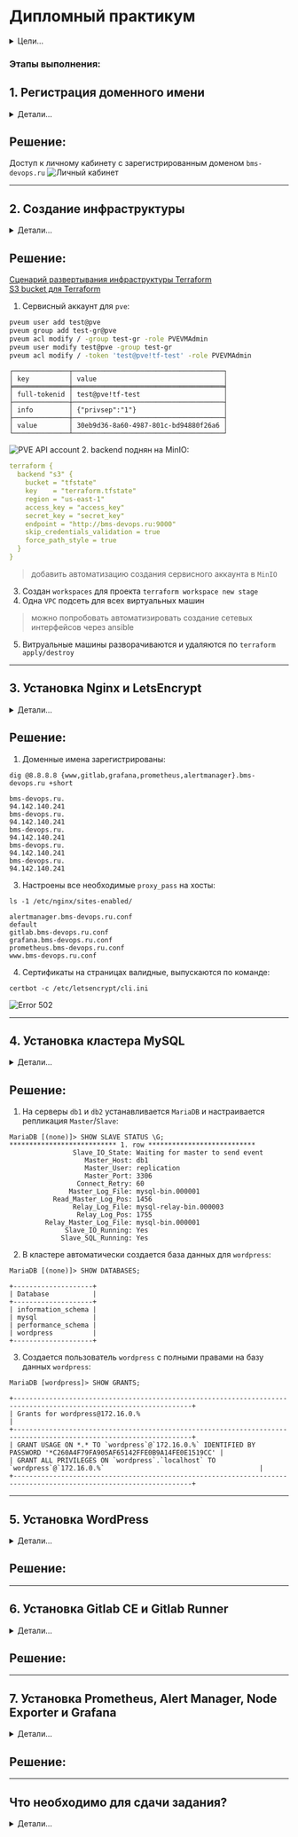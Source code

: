 # Дипломный практикум

<details>
<summary>Цели...</summary>

- [x] 1. *Зарегистрировать доменное имя (любое на ваш выбор в любой доменной зоне).*
- [x] 2. *Подготовить инфраструктуру с помощью Terraform на базе облачного провайдера YandexCloud.*
- [x] 3. *Настроить внешний Reverse Proxy на основе Nginx и LetsEncrypt.*
- [x] 4. *Настроить кластер MySQL.*
- [ ] 5. *Установить WordPress.*
- [ ] 6. *Развернуть Gitlab CE и Gitlab Runner.*
- [ ] 7. *Настроить CI/CD для автоматического развёртывания приложения.*
- [ ] 8. *Настроить мониторинг инфраструктуры с помощью стека: Prometheus, Alert Manager и Grafana.*
</details>

### Этапы выполнения:

## 1. Регистрация доменного имени

<details>
<summary>Детали...</summary>

*Подойдет любое доменное имя на ваш выбор в любой доменной зоне.*
*ПРИМЕЧАНИЕ: Далее в качестве примера используется домен you.domain замените его вашим доменом.*

**Рекомендуемые регистраторы:**

- *nic.ru*
- *reg.ru*

**Цель:**

- [x] 1. *Получить возможность выписывать TLS сертификаты для веб-сервера.*


**Ожидаемые результаты:**

- [x] 1. *У вас есть доступ к личному кабинету на сайте регистратора.*
- [x] 2. *Вы зарезистрировали домен и можете им управлять (редактировать dns записи в рамках этого домена).*
---
</details>

## Решение:

Доступ к личному кабинету с зарегистрированным доменом `bms-devops.ru`
![Личный кабинет](img/lk_reg_ru.png)

---










## 2. Создание инфраструктуры

<details>
<summary>Детали...</summary>

*Для начала необходимо подготовить инфраструктуру в YC при помощи Terraform.*

**Особенности выполнения:**

- *Бюджет купона ограничен, что следует иметь в виду при проектировании инфраструктуры и использовании ресурсов;*
- *Следует использовать последнюю стабильную версию Terraform.*

**Предварительная подготовка:**

- [x] 1. *Создайте сервисный аккаунт, который будет в дальнейшем использоваться Terraform для работы с инфраструктурой с необходимыми и достаточными правами. Не стоит использовать права суперпользователя*
- [x] 2. *Подготовьте backend для Terraform:*
    - [ ] а. *Рекомендуемый вариант: Terraform Cloud*
    - [ ] б. *Альтернативный вариант: S3 bucket в созданном YC аккаунте.*
    - [x] в. *Использовался собственный backend на MinIO*
- [x] 3. *Настройте workspaces*
    - [ ] а. *Рекомендуемый вариант: создайте два workspace: stage и prod. В случае выбора этого варианта все последующие шаги должны учитывать факт существования нескольких workspace.*
    - [x] б. *Альтернативный вариант: используйте один workspace, назвав его stage. Пожалуйста, не используйте workspace, создаваемый Terraform-ом по-умолчанию (default).*
- [ ] 4. *Создайте VPC с подсетями в разных зонах доступности.*
- [x] 5. *Убедитесь, что теперь вы можете выполнить команды terraform destroy и terraform apply без дополнительных ручных действий.*
- [ ] 6. *В случае использования Terraform Cloud в качестве backend убедитесь, что применение изменений успешно проходит, используя web-интерфейс Terraform cloud.*

**Цель:**

- [x] 1. *Повсеместно применять IaaC подход при организации (эксплуатации) инфраструктуры.*
- [x] 2. *Иметь возможность быстро создавать (а также удалять) виртуальные машины и сети. С целью экономии денег на вашем аккаунте в YandexCloud.*

**Ожидаемые результаты:**

- [x] 1. *Terraform сконфигурирован и создание инфраструктуры посредством Terraform возможно без дополнительных ручных действий.*
- [x] 2. *Полученная конфигурация инфраструктуры является предварительной, поэтому в ходе дальнейшего выполнения задания возможны изменения.*
---
</details>

## Решение:

[Сценарий развертывания инфраструктуры Terraform ](https://github.com/badanin/netology-diplom/tree/master/terraform/lxc)  
[S3 bucket для Terraform](https://github.com/badanin/netology-diplom/tree/master/terraform/s3)  

1. Сервисный аккаунт для `pve`:
``` bash
pveum user add test@pve
pveum group add test-gr@pve
pveum acl modify / -group test-gr -role PVEVMAdmin
pveum user modify test@pve -group test-gr
pveum acl modify / -token 'test@pve!tf-test' -role PVEVMAdmin
```
```
┌──────────────┬──────────────────────────────────────┐
│ key          │ value                                │
╞══════════════╪══════════════════════════════════════╡
│ full-tokenid │ test@pve!tf-test                     │
├──────────────┼──────────────────────────────────────┤
│ info         │ {"privsep":"1"}                      │
├──────────────┼──────────────────────────────────────┤
│ value        │ 30eb9d36-8a60-4987-801c-bd94880f26a6 │
└──────────────┴──────────────────────────────────────┘
```

![PVE API account](img/pve_api_token.png)
2. backend поднян на MinIO:
```yml
terraform {
  backend "s3" {
    bucket = "tfstate"
    key    = "terraform.tfstate"
    region = "us-east-1"
    access_key = "access_key"
    secret_key = "secret_key"
    endpoint = "http://bms-devops.ru:9000"
    skip_credentials_validation = true
    force_path_style = true
  }
}
```
> добавить автоматизацию создания сервисного аккаунта в `MinIO`
3. Создан `workspaces` для проекта
`terraform workspace new stage`
4. Одна `VPC` подсеть для всех виртуальных машин
> можно попробовать автоматизировать создание сетевых интерфейсов через ansible
5. Витруальные машины разворачиваются и удаляются по `terraform apply/destroy`

---










## 3. Установка Nginx и LetsEncrypt

<details>
<summary>Детали...</summary>

*Необходимо разработать Ansible роль для установки Nginx и LetsEncrypt.*
*Для получения LetsEncrypt сертификатов во время тестов своего кода пользуйтесь тестовыми сертификатами, так как количество запросов к боевым серверам LetsEncrypt лимитировано.*

**Рекомендации:**

- *Имя сервера: you.domain*
- *Характеристики: 2vCPU, 2 RAM, External address (Public) и Internal address.*

Цель:

- [x] 1. *Создать reverse proxy с поддержкой TLS для обеспечения безопасного доступа к веб-сервисам по HTTPS.*

**Ожидаемые результаты:**

- [x] 1. *В вашей доменной зоне настроены все A-записи на внешний адрес этого сервера:*
    - *https://www.you.domain (WordPress)*
    - *https://gitlab.you.domain (Gitlab)*
    - *https://grafana.you.domain (Grafana)*
    - *https://prometheus.you.domain (Prometheus)*
    - *https://alertmanager.you.domain (Alert Manager)*
- [x] 2. *Настроены все upstream для выше указанных URL, куда они сейчас ведут на этом шаге не важно, позже вы их отредактируете и укажите верные значения.*
- [x] 3. *В браузере можно открыть любой из этих URL и увидеть ответ сервера (502 Bad Gateway). На текущем этапе выполнение задания это нормально!*
---
</details>

## Решение:

1. Доменные имена зарегистрированы:

`dig @8.8.8.8 {www,gitlab,grafana,prometheus,alertmanager}.bms-devops.ru +short`

```text
bms-devops.ru.
94.142.140.241
bms-devops.ru.
94.142.140.241
bms-devops.ru.
94.142.140.241
bms-devops.ru.
94.142.140.241
bms-devops.ru.
94.142.140.241
```

3. Настроены все необходимые `proxy_pass` на хосты:

`ls -1 /etc/nginx/sites-enabled/`

```text
alertmanager.bms-devops.ru.conf
default
gitlab.bms-devops.ru.conf
grafana.bms-devops.ru.conf
prometheus.bms-devops.ru.conf
www.bms-devops.ru.conf
```

4. Сертификаты на страницах валидные, выпускаются по команде:

`certbot -c /etc/letsencrypt/cli.ini`

![Error 502](img/error_502.png)

---










## 4. Установка кластера MySQL

<details>
<summary>Детали...</summary>

*Необходимо разработать Ansible роль для установки кластера MySQL.*

**Рекомендации:**

- *Имена серверов: db01.you.domain и db02.you.domain*
- *Характеристики: 4vCPU, 4 RAM, Internal address.*

**Цель:**

- [x] *Получить отказоустойчивый кластер баз данных MySQL.*

*Вы должны понимать, что в рамках обучения это допустимые значения, но в боевой среде использование подобных значений не приемлимо! Считается хорошей практикой использовать логины и пароли повышенного уровня сложности. В которых будут содержаться буквы верхнего и нижнего регистров, цифры, а также специальные символы!*

**Ожидаемые результаты:**

- [x] 1. *MySQL работает в режиме репликации Master/Slave.*
- [x] 2. *В кластере автоматически создаётся база данных c именем wordpress.*
- [x] 3. *В кластере автоматически создаётся пользователь wordpress с полными правами на базу wordpress и паролем wordpress.*
---
</details>

## Решение:

1. На серверы `db1` и `db2` устанавливается `MariaDB` и настраивается репликация `Master`/`Slave`:

```text
MariaDB [(none)]> SHOW SLAVE STATUS \G;
*************************** 1. row ***************************
                Slave_IO_State: Waiting for master to send event
                   Master_Host: db1
                   Master_User: replication
                   Master_Port: 3306
                 Connect_Retry: 60
               Master_Log_File: mysql-bin.000001
           Read_Master_Log_Pos: 1456
                Relay_Log_File: mysql-relay-bin.000003
                 Relay_Log_Pos: 1755
         Relay_Master_Log_File: mysql-bin.000001
              Slave_IO_Running: Yes
             Slave_SQL_Running: Yes
```

2. В кластере автоматически создается база данных для `wordpress`:

`MariaDB [(none)]> SHOW DATABASES;`

```text
+--------------------+
| Database           |
+--------------------+
| information_schema |
| mysql              |
| performance_schema |
| wordpress          |
+--------------------+
```

3. Создается пользователь `wordpress` с полными правами на базу данных `wordpress`:

`MariaDB [wordpress]> SHOW GRANTS;`

```text
+-------------------------------------------------------------------------------------------------------------------+
| Grants for wordpress@172.16.0.%                                                                                   |
+-------------------------------------------------------------------------------------------------------------------+
| GRANT USAGE ON *.* TO `wordpress`@`172.16.0.%` IDENTIFIED BY PASSWORD '*C260A4F79FA905AF65142FFE0B9A14FE0E1519CC' |
| GRANT ALL PRIVILEGES ON `wordpress`.`localhost` TO `wordpress`@`172.16.0.%`                                       |
+-------------------------------------------------------------------------------------------------------------------+
```

---










## 5. Установка WordPress
<details>
<summary>Детали...</summary>

*Необходимо разработать Ansible роль для установки WordPress.*

**Рекомендации:**

- *Имя сервера: app.you.domain*
- *Характеристики: 4vCPU, 4 RAM, Internal address.*

**Цель:**

- [ ] *Установить WordPress. Это система управления содержимым сайта (CMS) с открытым исходным кодом.*

*По данным W3techs, WordPress используют 64,7% всех веб-сайтов, которые сделаны на CMS. Это 41,1% всех существующих в мире сайтов. Эту платформу для своих блогов используют The New York Times и Forbes. Такую популярность WordPress получил за удобство интерфейса и большие возможности.*

**Ожидаемые результаты:**

- [ ] 1. *Виртуальная машина на которой установлен WordPress и Nginx/Apache (на ваше усмотрение).*
- [ ] 2. *В вашей доменной зоне настроена A-запись на внешний адрес reverse proxy:*
    - *https://www.you.domain (WordPress)*
- [ ] 3. *На сервере you.domain отредактирован upstream для выше указанного URL и он смотрит на виртуальную машину на которой установлен WordPress.*
- [ ] 4. *В браузере можно открыть URL https://www.you.domain и увидеть главную страницу WordPress.*
---
</details>

## Решение:

---










## 6. Установка Gitlab CE и Gitlab Runner

<details>
<summary>Детали...</summary>

*Необходимо настроить CI/CD систему для автоматического развертывания приложения при изменении кода.*

**Рекомендации:**

- *Имена серверов: gitlab.you.domain и runner.you.domain*
- *Характеристики: 4vCPU, 4 RAM, Internal address.*

**Цель:**

- [ ] 1. *Построить pipeline доставки кода в среду эксплуатации, то есть настроить автоматический деплой на сервер app.you.domain при коммите в репозиторий с WordPress. Подробнее о Gitlab CI*

**Ожидаемый результат:**

- [ ] 1. *Интерфейс Gitlab доступен по https.*
- [ ] 2. *В вашей доменной зоне настроена A-запись на внешний адрес reverse proxy:*
    - *https://gitlab.you.domain (Gitlab)*
- [ ] 3. *На сервере you.domain отредактирован upstream для выше указанного URL и он смотрит на виртуальную машину на которой установлен Gitlab.*
- [ ] 4. *При любом коммите в репозиторий с WordPress и создании тега (например, v1.0.0) происходит деплой на виртуальную машину.*
---
</details>

## Решение:

---










## 7. Установка Prometheus, Alert Manager, Node Exporter и Grafana
<details>
<summary>Детали...</summary>

*Необходимо разработать Ansible роль для установки Prometheus, Alert Manager и Grafana.*

**Рекомендации:**

- *Имя сервера: monitoring.you.domain*
- *Характеристики: 4vCPU, 4 RAM, Internal address.*

**Цель:**

- [ ] 1. *Получение метрик со всей инфраструктуры.*

*Примечание: дашборды со звёздочкой являются опциональными заданиями повышенной сложности их выполнение желательно, но не обязательно.*

**Ожидаемые результаты:**

- [ ] 1. *Интерфейсы Prometheus, Alert Manager и Grafana доступены по https.*
- [ ] 2. *В вашей доменной зоне настроены A-записи на внешний адрес reverse proxy:*
    - *https://grafana.you.domain (Grafana)*
    - *https://prometheus.you.domain (Prometheus)*
    - *https://alertmanager.you.domain (Alert Manager)*
- [ ] 3. *На сервере you.domain отредактированы upstreams для выше указанных URL и они смотрят на виртуальную машину на которой установлены Prometheus, Alert Manager и Grafana.*
- [ ] 4. *На всех серверах установлен Node Exporter и его метрики доступны Prometheu*s.
- [ ] 5. *У Alert Manager есть необходимый набор правил для создания алертов.*
- [ ] 6. *В Grafana есть дашборд отображающий метрики из Node Exporter по всем серверам.*
- [ ] 7. *В Grafana есть дашборд отображающий метрики из MySQL (*).*
- [ ] 8. *В Grafana есть дашборд отображающий метрики из WordPress (*).*
---
</details>

## Решение:

---










## Что необходимо для сдачи задания?

<details>
<summary>Детали...</summary>

- [ ] 1. *Репозиторий со всеми Terraform манифестами и готовность продемонстрировать создание всех ресурсов с нуля.*
- [ ] 2. *Репозиторий со всеми Ansible ролями и готовность продемонстрировать установку всех сервисов с нуля.*
- [ ] 3. *Скриншоты веб-интерфейсов всех сервисов работающих по HTTPS на вашем доменном имени.*
    - *https://www.you.domain (WordPress)*
    - *https://gitlab.you.domain (Gitlab)*
    - *https://grafana.you.domain (Grafana)*
    - *https://prometheus.you.domain (Prometheus)*
    - *https://alertmanager.you.domain (Alert Manager)*
- [ ] 5. *Все репозитории рекомендуется хранить на одном из ресурсов (github.com или gitlab.com).*

</details>
